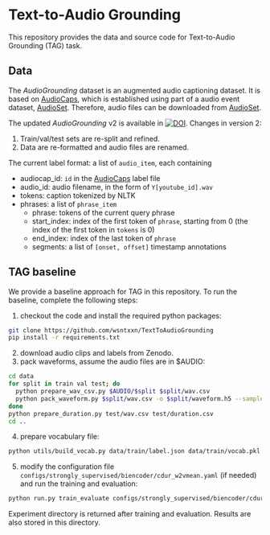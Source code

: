 # Text-to-Audio Grounding

This repository provides the data and source code for Text-to-Audio Grounding (TAG) task.

## Data

The *AudioGrounding* dataset is an augmented audio captioning dataset. It is based on [AudioCaps](https://www.aclweb.org/anthology/N19-1011.pdf), which is established using part of a audio event dataset, [AudioSet](https://research.google.com/audioset). Therefore, audio files can be downloaded from [AudioSet](https://research.google.com/audioset/download.html). 

The updated *AudioGrounding* v2 is available in [![DOI](https://zenodo.org/badge/DOI/10.5281/zenodo.7269161.svg)](https://doi.org/10.5281/zenodo.7269161).
Changes in version 2:
1. Train/val/test sets are re-split and refined.
2. Data are re-formatted and audio files are renamed.

The current label format: a list of `audio_item`, each containing
- audiocap_id: `id` in the [AudioCaps](https://github.com/cdjkim/audiocaps/tree/master/dataset) label file
- audio_id: audio filename, in the form of `Y[youtube_id].wav`
- tokens: caption tokenized by NLTK
- phrases: a list of `phrase_item`
  - phrase: tokens of the current query phrase
  - start_index: index of the first token of `phrase`, starting from 0 (the index of the first token in `tokens` is 0)
  - end_index: index of the last token of `phrase`
  - segments: a list of `[onset, offset]`  timestamp annotations

## TAG baseline

We provide a baseline approach for TAG in this repository. To run the baseline, complete the following steps:
1. checkout the code and install the required python packages:
```bash
git clone https://github.com/wsntxxn/TextToAudioGrounding
pip install -r requirements.txt
```
2. download audio clips and labels from Zenodo.
3. pack waveforms, assume the audio files are in $AUDIO:
```bash
cd data
for split in train val test; do
  python prepare_wav_csv.py $AUDIO/$split $split/wav.csv
  python pack_waveform.py $split/wav.csv -o $split/waveform.h5 --sample_rate 32000
done
python prepare_duration.py test/wav.csv test/duration.csv
cd ..
```
4. prepare vocabulary file:
```bash
python utils/build_vocab.py data/train/label.json data/train/vocab.pkl
```
5. modify the configuration file `configs/strongly_supervised/biencoder/cdur_w2vmean.yaml` (if needed) and run the training and evaluation:
```bash
python run.py train_evaluate configs/strongly_supervised/biencoder/cdur_w2vmean.yaml configs/strongly_supervised/biencoder/eval.yaml
```
Experiment directory is returned after training and evaluation. Results are also stored in this directory.
